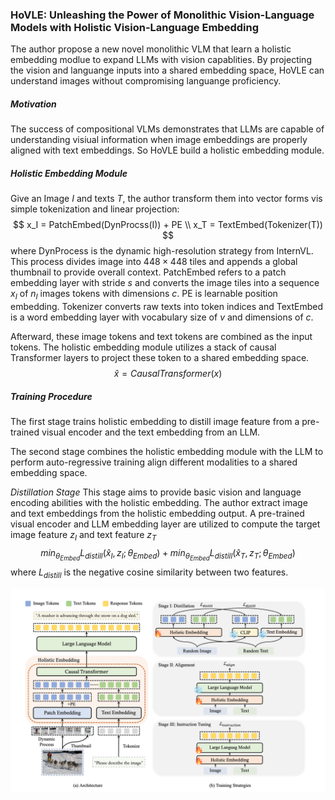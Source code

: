 ### HoVLE: Unleashing the Power of Monolithic Vision-Language Models with Holistic Vision-Language Embedding

The author propose a new novel monolithic VLM that learn a holistic embedding modlue to expand LLMs with vision capablities. By projecting the vision and languange inputs into a shared embedding space,  HoVLE can understand images without compromising languange proficiency.

##### Motivation

The success of compositional VLMs demonstrates that LLMs are capable of understanding visiual information when image embeddings are properly aligned with text embeddings. So HoVLE build a holistic embedding module.

##### Holistic Embedding Module

Give an Image $I$ and texts $T$, the author transform them into vector forms vis simple tokenization and linear projection:
$$
x_I = PatchEmbed(DynProcss(I)) + PE \\
x_T = TextEmbed(Tokenizer(T))
$$
where DynProcess is the dynamic high-resolution strategy from InternVL. This process divides image into $448 \times 448$ tiles and appends a global thumbnail to provide overall context. PatchEmbed refers to a patch embedding layer with stride $s$ and converts the image tiles into a sequence $x_I$ of $n_I$ images tokens with dimensions $c$. PE is learnable position embedding. Tokenizer converts raw texts into token indices and TextEmbed is a word embedding layer with vocabulary size of $v$ and dimensions of $c$.

Afterward, these image tokens and text tokens are combined  as the input tokens. The holistic embedding module utilizes a stack of causal Transformer layers to project these token to a shared embedding space.
$$
\hat{x}=CausalTransformer(x)
$$

##### Training Procedure

The first stage trains holistic embedding to distill image feature from a pre-trained visual encoder and the text embedding from an LLM.

The second stage combines the holistic embedding module with the LLM to perform auto-regressive training align different modalities to a shared embedding space.

*Distillation Stage* This stage aims to provide basic vision and language encoding abilities with the holistic embedding. The author extract image and text embeddings from the holistic embedding output. A pre-trained visual encoder and LLM embedding layer are utilized to compute the target image feature $z_I$ and text feature $z_T$
$$
min_{\theta_{Embed}}L_{distill}(\hat{x}_I,z_I;\theta_{Embed}) + min_{\theta_{Embed}}L_{distill}(\hat{x}_T,z_T;\theta_{Embed})
$$
where $L_{distill}$ is the negative cosine similarity between two features.

<img src="../resource/image-20250216104837705.png" alt="image-20250216104837705" style="zoom:50%;" />